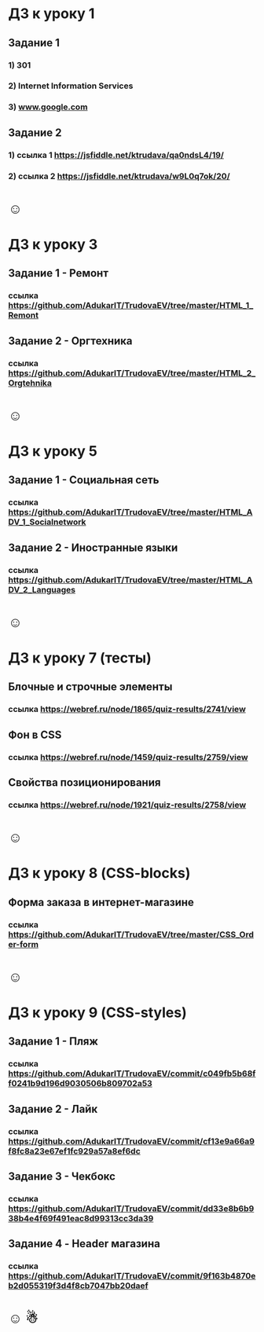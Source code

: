 # ДЗ к уроку 1

## Задание 1
### 1) 301
### 2) Internet Information Services
### 3) www.google.com

## Задание 2
### 1) ссылка 1 https://jsfiddle.net/ktrudava/qa0ndsL4/19/
### 2) ссылка 2 https://jsfiddle.net/ktrudava/w9L0q7ok/20/

 <h1>&#9786;</h1>

# ДЗ к уроку 3

## Задание 1 - Ремонт
### ссылка https://github.com/AdukarIT/TrudovaEV/tree/master/HTML_1_Remont

## Задание 2 - Оргтехника
### ссылка https://github.com/AdukarIT/TrudovaEV/tree/master/HTML_2_Orgtehnika
 
 <h1>&#9786;</h1>
 
# ДЗ к уроку 5

## Задание 1 - Социальная сеть 
### ссылка https://github.com/AdukarIT/TrudovaEV/tree/master/HTML_ADV_1_Socialnetwork

## Задание 2 - Иностранные языки
### ссылка https://github.com/AdukarIT/TrudovaEV/tree/master/HTML_ADV_2_Languages

 <h1>&#9786;</h1>
 
 # ДЗ к уроку 7 (тесты)
 
 ## Блочные и строчные элементы
 ### ссылка https://webref.ru/node/1865/quiz-results/2741/view
 
 ## Фон в CSS
 ### ссылка https://webref.ru/node/1459/quiz-results/2759/view
 
 ## Свойства позиционирования
 ### ссылка https://webref.ru/node/1921/quiz-results/2758/view
 
  <h1>&#9786;</h1>
  
  # ДЗ к уроку 8 (CSS-blocks)
  
  ## Форма заказа в интернет-магазине
  ### ссылка https://github.com/AdukarIT/TrudovaEV/tree/master/CSS_Order-form
  
  <h1>&#9786;</h1>
  
  # ДЗ к уроку 9 (CSS-styles)

  ## Задание 1 - Пляж
  ### ссылка https://github.com/AdukarIT/TrudovaEV/commit/c049fb5b68ff0241b9d196d9030506b809702a53
  
  ## Задание 2 - Лайк
  ### ссылка https://github.com/AdukarIT/TrudovaEV/commit/cf13e9a66a9f8fc8a23e67ef1fc929a57a8ef6dc
  
  ## Задание 3 - Чекбокс
  ### ссылка https://github.com/AdukarIT/TrudovaEV/commit/dd33e8b6b938b4e4f69f491eac8d99313cc3da39
  
  ## Задание 4 - Header магазина
  ### ссылка https://github.com/AdukarIT/TrudovaEV/commit/9f163b4870eb2d055319f3d4f8cb7047bb20daef
  
    
  <h1>&#9786;  &#9731;</h1>
  
  
